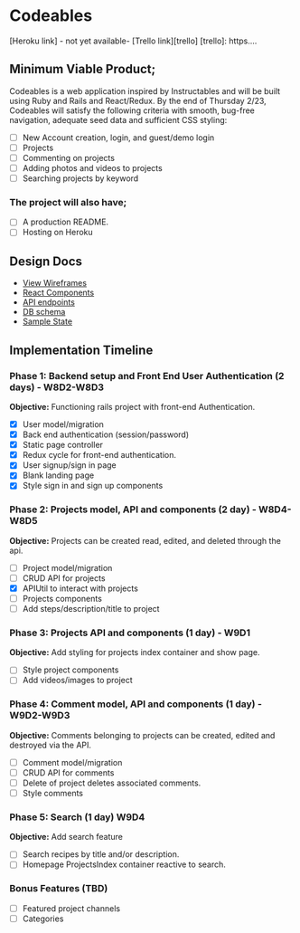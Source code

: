 # Codeables

[Heroku link] - not yet available-
[Trello link][trello]
[trello]: https....

## Minimum Viable Product;

Codeables is a web application inspired by Instructables and will be built using Ruby and Rails and React/Redux.
By the end of Thursday 2/23, Codeables will satisfy the following criteria with smooth, bug-free navigation,
adequate seed data and sufficient CSS styling:

- [ ] New Account creation, login, and guest/demo login
- [ ] Projects
- [ ] Commenting on projects
- [ ] Adding photos and videos to projects
- [ ] Searching projects by keyword

### The project will also have;

- [ ] A production README.
- [ ] Hosting on Heroku

## Design Docs
* [View Wireframes][wireframes]
* [React Components][components]
* [API endpoints][api-endpoints]
* [DB schema][schema]
* [Sample State][sample-state]

[wireframes]: docs/wireframes
[components]: docs/component-hierarchy.md
[sample-state]: docs/sample-state.md
[api-endpoints]: docs/api-endpoints.md
[schema]: docs/schema.md

## Implementation Timeline

### Phase 1: Backend setup and Front End User Authentication (2 days) - W8D2-W8D3

**Objective:** Functioning rails project with front-end Authentication.

- [x] User model/migration
- [x] Back end authentication (session/password)
- [x] Static page controller
- [x] Redux cycle for front-end authentication.
- [x] User signup/sign in page
- [x] Blank landing page
- [x] Style sign in and sign up components

### Phase 2: Projects model, API and components (2 day) - W8D4-W8D5

**Objective:** Projects can be created read, edited, and deleted through the api.

- [ ] Project model/migration
- [ ] CRUD API for projects
- [x] APIUtil to interact with projects
- [ ] Projects components
- [ ] Add steps/description/title to project

### Phase 3: Projects API and components (1 day) - W9D1

**Objective:** Add styling for projects index container and show page.
- [ ] Style project components
- [ ] Add videos/images to project

### Phase 4: Comment model, API and components (1 day) - W9D2-W9D3

**Objective:** Comments belonging to projects can be created, edited and destroyed via the API.
- [ ] Comment model/migration
- [ ] CRUD API for comments
- [ ] Delete of project deletes associated comments.
- [ ] Style comments

### Phase 5: Search  (1 day) W9D4

**Objective:** Add search feature
- [ ] Search recipes by title and/or description.
- [ ] Homepage ProjectsIndex container reactive to search.

### Bonus Features (TBD)
- [ ] Featured project channels
- [ ] Categories
